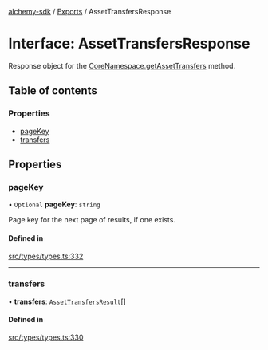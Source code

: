 [alchemy-sdk](../README.md) / [Exports](../modules.md) / AssetTransfersResponse

# Interface: AssetTransfersResponse

Response object for the [CoreNamespace.getAssetTransfers](../classes/CoreNamespace.md#getassettransfers) method.

## Table of contents

### Properties

- [pageKey](AssetTransfersResponse.md#pagekey)
- [transfers](AssetTransfersResponse.md#transfers)

## Properties

### pageKey

• `Optional` **pageKey**: `string`

Page key for the next page of results, if one exists.

#### Defined in

[src/types/types.ts:332](https://github.com/alchemyplatform/alchemy-sdk-js/blob/8b1ae5c/src/types/types.ts#L332)

___

### transfers

• **transfers**: [`AssetTransfersResult`](AssetTransfersResult.md)[]

#### Defined in

[src/types/types.ts:330](https://github.com/alchemyplatform/alchemy-sdk-js/blob/8b1ae5c/src/types/types.ts#L330)
